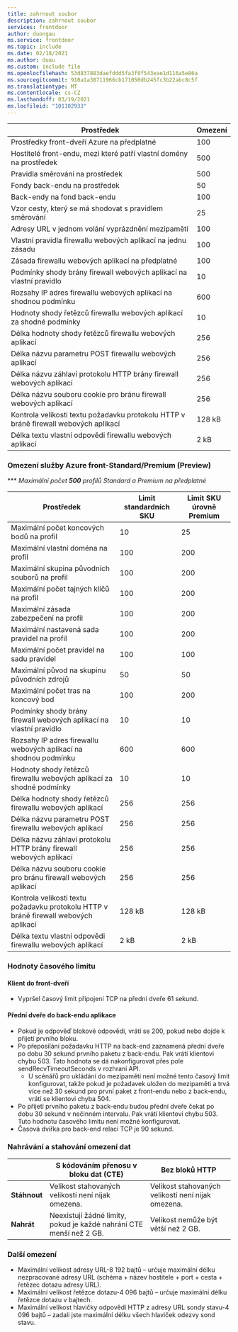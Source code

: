 ```yaml
---
title: zahrnout soubor
description: zahrnout soubor
services: frontdoor
author: duongau
ms.service: frontdoor
ms.topic: include
ms.date: 02/18/2021
ms.author: duau
ms.custom: include file
ms.openlocfilehash: 53d837883daefddd5fa3f0f543eae1d116a5e86a
ms.sourcegitcommit: 910a1a38711966cb171050db245fc3b22abc8c5f
ms.translationtype: MT
ms.contentlocale: cs-CZ
ms.lasthandoff: 03/19/2021
ms.locfileid: "101102933"
---
```

| Prostředek | Omezení |
| --- | --- |
| Prostředky front-dveří Azure na předplatné | 100 |
| Hostitelé front-endu, mezi které patří vlastní domény na prostředek | 500 |
| Pravidla směrování na prostředek | 500 |
| Fondy back-endu na prostředek | 50 |
| Back-endy na fond back-endu | 100 |
| Vzor cesty, který se má shodovat s pravidlem směrování | 25 |
| Adresy URL v jednom volání vyprázdnění mezipaměti | 100 |
| Vlastní pravidla firewallu webových aplikací na jednu zásadu | 100 |
| Zásada firewallu webových aplikací na předplatné | 100 |
| Podmínky shody brány firewall webových aplikací na vlastní pravidlo | 10 |
| Rozsahy IP adres firewallu webových aplikací na shodnou podmínku | 600 |
| Hodnoty shody řetězců firewallu webových aplikací za shodné podmínky | 10 |
| Délka hodnoty shody řetězců firewallu webových aplikací | 256 |
| Délka názvu parametru POST firewallu webových aplikací | 256 |
| Délka názvu záhlaví protokolu HTTP brány firewall webových aplikací | 256 |
| Délka názvu souboru cookie pro bránu firewall webových aplikací | 256 |
| Kontrola velikosti textu požadavku protokolu HTTP v bráně firewall webových aplikací | 128 kB |
| Délka textu vlastní odpovědi firewallu webových aplikací | 2 kB |

### <a name="azure-front-door-standardpremium-preview-service-limits"></a>Omezení služby Azure front-Standard/Premium (Preview)

*** *Maximální počet **500** profilů Standard a Premium na předplatné*

| Prostředek | Limit standardních SKU | Limit SKU úrovně Premium |
| --- | --- | --- |
| Maximální počet koncových bodů na profil  | 10 | 25 |
| Maximální vlastní doména na profil | 100 | 200 |
| Maximální skupina původních souborů na profil | 100 | 200 |
| Maximální počet tajných klíčů na profil | 100 | 200 |
| Maximální zásada zabezpečení na profil | 100 | 200 |
| Maximální nastavená sada pravidel na profil | 100 | 200 |
| Maximální počet pravidel na sadu pravidel | 100 | 100 |
| Maximální původ na skupinu původních zdrojů | 50 | 50 |
| Maximální počet tras na koncový bod | 100 | 200 |
| Podmínky shody brány firewall webových aplikací na vlastní pravidlo | 10 | 10 |
| Rozsahy IP adres firewallu webových aplikací na shodnou podmínku | 600 | 600 |
| Hodnoty shody řetězců firewallu webových aplikací za shodné podmínky | 10 | 10 |
| Délka hodnoty shody řetězců firewallu webových aplikací | 256 | 256 |
| Délka názvu parametru POST firewallu webových aplikací | 256 | 256 |
| Délka názvu záhlaví protokolu HTTP brány firewall webových aplikací | 256 | 256 |
| Délka názvu souboru cookie pro bránu firewall webových aplikací | 256 | 256|
| Kontrola velikosti textu požadavku protokolu HTTP v bráně firewall webových aplikací | 128 kB | 128 kB |
| Délka textu vlastní odpovědi firewallu webových aplikací | 2 kB | 2 kB |

### <a name="timeout-values"></a>Hodnoty časového limitu
#### <a name="client-to-front-door"></a>Klient do front-dveří
* Vypršel časový limit připojení TCP na přední dveře 61 sekund.

#### <a name="front-door-to-application-back-end"></a>Přední dveře do back-endu aplikace
* Pokud je odpověď blokové odpovědi, vrátí se 200, pokud nebo dojde k přijetí prvního bloku.
* Po přeposílání požadavku HTTP na back-end zaznamená přední dveře po dobu 30 sekund prvního paketu z back-endu. Pak vrátí klientovi chybu 503. Tato hodnota se dá nakonfigurovat přes pole sendRecvTimeoutSeconds v rozhraní API.
    * U scénářů pro ukládání do mezipaměti není možné tento časový limit konfigurovat, takže pokud je požadavek uložen do mezipaměti a trvá více než 30 sekund pro první paket z front-endu nebo z back-endu, vrátí se klientovi chyba 504. 
* Po přijetí prvního paketu z back-endu budou přední dveře čekat po dobu 30 sekund v nečinném intervalu. Pak vrátí klientovi chybu 503. Tuto hodnotu časového limitu není možné konfigurovat.
* Časová dvířka pro back-end relaci TCP je 90 sekund.

### <a name="upload-and-download-data-limit"></a>Nahrávání a stahování omezení dat

|  | S kódováním přenosu v bloku dat (CTE) | Bez bloků HTTP |
| ---- | ------- | ------- |
| **Stáhnout** | Velikost stahovaných velikostí není nijak omezena. | Velikost stahovaných velikostí není nijak omezena. |
| **Nahrát** |    Neexistují žádné limity, pokud je každé nahrání CTE menší než 2 GB. | Velikost nemůže být větší než 2 GB. |

### <a name="other-limits"></a>Další omezení
* Maximální velikost adresy URL-8 192 bajtů – určuje maximální délku nezpracované adresy URL (schéma + název hostitele + port + cesta + řetězec dotazu adresy URL).
* Maximální velikost řetězce dotazu-4 096 bajtů – určuje maximální délku řetězce dotazu v bajtech.
* Maximální velikost hlavičky odpovědi HTTP z adresy URL sondy stavu-4 096 bajtů – zadali jste maximální délku všech hlaviček odezvy sond stavu. 
